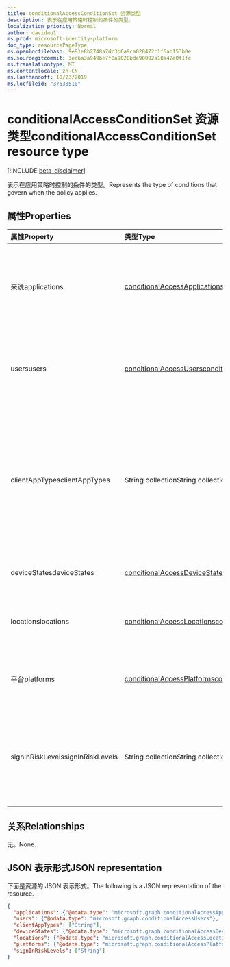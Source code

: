 ```yaml
---
title: conditionalAccessConditionSet 资源类型
description: 表示在应用策略时控制的条件的类型。
localization_priority: Normal
author: davidmu1
ms.prod: microsoft-identity-platform
doc_type: resourcePageType
ms.openlocfilehash: 9e81e8b2748a7dc3b6a9ca028472c1f6ab153b0e
ms.sourcegitcommit: 3ee6a3a949be7f0a9028bde90092a10a42e0f1fc
ms.translationtype: MT
ms.contentlocale: zh-CN
ms.lasthandoff: 10/23/2019
ms.locfileid: "37638510"
---
```

# <a name="conditionalaccessconditionset-resource-type"></a><span data-ttu-id="9a21d-103">conditionalAccessConditionSet 资源类型</span><span class="sxs-lookup"><span data-stu-id="9a21d-103">conditionalAccessConditionSet resource type</span></span>

[!INCLUDE [beta-disclaimer](../../includes/beta-disclaimer.md)]

<span data-ttu-id="9a21d-104">表示在应用策略时控制的条件的类型。</span><span class="sxs-lookup"><span data-stu-id="9a21d-104">Represents the type of conditions that govern when the policy applies.</span></span>

## <a name="properties"></a><span data-ttu-id="9a21d-105">属性</span><span class="sxs-lookup"><span data-stu-id="9a21d-105">Properties</span></span>

| <span data-ttu-id="9a21d-106">属性</span><span class="sxs-lookup"><span data-stu-id="9a21d-106">Property</span></span>     | <span data-ttu-id="9a21d-107">类型</span><span class="sxs-lookup"><span data-stu-id="9a21d-107">Type</span></span>        | <span data-ttu-id="9a21d-108">说明</span><span class="sxs-lookup"><span data-stu-id="9a21d-108">Description</span></span> |
|:-------------|:------------|:------------|
|<span data-ttu-id="9a21d-109">来说</span><span class="sxs-lookup"><span data-stu-id="9a21d-109">applications</span></span>|[<span data-ttu-id="9a21d-110">conditionalAccessApplications</span><span class="sxs-lookup"><span data-stu-id="9a21d-110">conditionalAccessApplications</span></span>](conditionalaccessapplications.md)| <span data-ttu-id="9a21d-111">策略中包含和排除的应用程序和用户操作。</span><span class="sxs-lookup"><span data-stu-id="9a21d-111">Applications and user actions included in and excluded from the policy.</span></span> <span data-ttu-id="9a21d-112">必填。</span><span class="sxs-lookup"><span data-stu-id="9a21d-112">Required.</span></span> |
|<span data-ttu-id="9a21d-113">users</span><span class="sxs-lookup"><span data-stu-id="9a21d-113">users</span></span>|[<span data-ttu-id="9a21d-114">conditionalAccessUsers</span><span class="sxs-lookup"><span data-stu-id="9a21d-114">conditionalAccessUsers</span></span>](conditionalaccessusers.md)| <span data-ttu-id="9a21d-115">策略中包含和排除的用户、组和角色。</span><span class="sxs-lookup"><span data-stu-id="9a21d-115">Users, groups, and roles included in and excluded from the policy.</span></span> <span data-ttu-id="9a21d-116">必填。</span><span class="sxs-lookup"><span data-stu-id="9a21d-116">Required.</span></span> |
|<span data-ttu-id="9a21d-117">clientAppTypes</span><span class="sxs-lookup"><span data-stu-id="9a21d-117">clientAppTypes</span></span>|<span data-ttu-id="9a21d-118">String collection</span><span class="sxs-lookup"><span data-stu-id="9a21d-118">String collection</span></span>| <span data-ttu-id="9a21d-119">策略中包含的客户端应用程序类型。</span><span class="sxs-lookup"><span data-stu-id="9a21d-119">Client application types included in the policy.</span></span> <span data-ttu-id="9a21d-120">可取值为：`browser`、`modern`、`easSupported`、`easUnsupported`、`other`。</span><span class="sxs-lookup"><span data-stu-id="9a21d-120">Possible values are: `browser`, `modern`, `easSupported`, `easUnsupported`, `other`.</span></span>|
|<span data-ttu-id="9a21d-121">deviceStates</span><span class="sxs-lookup"><span data-stu-id="9a21d-121">deviceStates</span></span>|[<span data-ttu-id="9a21d-122">conditionalAccessDeviceStates</span><span class="sxs-lookup"><span data-stu-id="9a21d-122">conditionalAccessDeviceStates</span></span>](conditionalaccessdevicestates.md)| <span data-ttu-id="9a21d-123">策略中的设备状态。</span><span class="sxs-lookup"><span data-stu-id="9a21d-123">Device states in the policy.</span></span> |
|<span data-ttu-id="9a21d-124">locations</span><span class="sxs-lookup"><span data-stu-id="9a21d-124">locations</span></span>|[<span data-ttu-id="9a21d-125">conditionalAccessLocations</span><span class="sxs-lookup"><span data-stu-id="9a21d-125">conditionalAccessLocations</span></span>](conditionalaccesslocations.md)| <span data-ttu-id="9a21d-126">策略中包含和排除的位置。</span><span class="sxs-lookup"><span data-stu-id="9a21d-126">Locations included in and excluded from the policy.</span></span> |
|<span data-ttu-id="9a21d-127">平台</span><span class="sxs-lookup"><span data-stu-id="9a21d-127">platforms</span></span>|[<span data-ttu-id="9a21d-128">conditionalAccessPlatforms</span><span class="sxs-lookup"><span data-stu-id="9a21d-128">conditionalAccessPlatforms</span></span>](conditionalaccessplatforms.md)| <span data-ttu-id="9a21d-129">策略中包含和排除的平台。</span><span class="sxs-lookup"><span data-stu-id="9a21d-129">Platforms included in and excluded from the policy.</span></span> |
|<span data-ttu-id="9a21d-130">signInRiskLevels</span><span class="sxs-lookup"><span data-stu-id="9a21d-130">signInRiskLevels</span></span>|<span data-ttu-id="9a21d-131">String collection</span><span class="sxs-lookup"><span data-stu-id="9a21d-131">String collection</span></span>| <span data-ttu-id="9a21d-132">策略中包括的风险级别。</span><span class="sxs-lookup"><span data-stu-id="9a21d-132">Risk levels included in the policy.</span></span> <span data-ttu-id="9a21d-133">可取值为：`low`、`medium`、`high`、`none`。</span><span class="sxs-lookup"><span data-stu-id="9a21d-133">Possible values are: `low`, `medium`, `high`, `none`.</span></span>|

## <a name="relationships"></a><span data-ttu-id="9a21d-134">关系</span><span class="sxs-lookup"><span data-stu-id="9a21d-134">Relationships</span></span>

<span data-ttu-id="9a21d-135">无。</span><span class="sxs-lookup"><span data-stu-id="9a21d-135">None.</span></span>

## <a name="json-representation"></a><span data-ttu-id="9a21d-136">JSON 表示形式</span><span class="sxs-lookup"><span data-stu-id="9a21d-136">JSON representation</span></span>

<span data-ttu-id="9a21d-137">下面是资源的 JSON 表示形式。</span><span class="sxs-lookup"><span data-stu-id="9a21d-137">The following is a JSON representation of the resource.</span></span>

<!-- {
  "blockType": "resource",
  "optionalProperties": [
    "clientAppTypes",
    "deviceStates",
    "locations",
    "platforms",
    "signInRiskLevels"
  ],
  "@odata.type": "microsoft.graph.conditionalAccessConditionSet",
  "baseType": null
}-->

```json
{
  "applications": {"@odata.type": "microsoft.graph.conditionalAccessApplications"},
  "users": {"@odata.type": "microsoft.graph.conditionalAccessUsers"},
  "clientAppTypes": ["String"],
  "deviceStates": {"@odata.type": "microsoft.graph.conditionalAccessDeviceStates"},
  "locations": {"@odata.type": "microsoft.graph.conditionalAccessLocations"},
  "platforms": {"@odata.type": "microsoft.graph.conditionalAccessPlatforms"},
  "signInRiskLevels": ["String"]
}
```

<!-- uuid: 16cd6b66-4b1a-43a1-adaf-3a886856ed98
2019-02-04 14:57:30 UTC -->
<!-- {
  "type": "#page.annotation",
  "description": "conditionalAccessConditionset resource",
  "keywords": "",
  "section": "documentation",
  "tocPath": ""
}-->